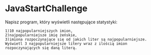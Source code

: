 # JavaStartChallenge

Napisz program, który wyświetli następujące statystyki:

    1)10 najpopularniejszych imion,
    2)najpopularniejsze imię żeńskie,
    3)imiona rozpoczynające się od jakich liter są najpopularniejsze. Wyświetl 3 najpopularniejsze litery wraz z ilością imion rozpoczynających się daną literą.
